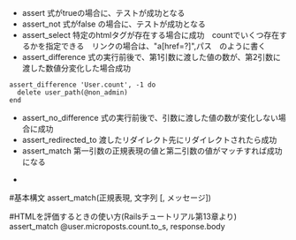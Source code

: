 * assert 式がtrueの場合に、テストが成功となる
* assert_not 式がfalse の場合に、テストが成功となる
* assert_select 特定のhtmlタグが存在する場合に成功　countでいくつ存在するかを指定できる　リンクの場合は、"a[href=?]",パス　のように書く
* assert_difference 式の実行前後で、第1引数に渡した値の数が、第2引数に渡した数値分変化した場合成功
```
assert_difference 'User.count', -1 do
  delete user_path(@non_admin)
end
```
* assert_no_difference 式の実行前後で、引数に渡した値の数が変化しない場合に成功
* assert_redirected_to 渡したリダイレクト先にリダイレクトされたら成功
* assert_match 第一引数の正規表現の値と第二引数の値がマッチすれば成功になる
* ```
#基本構文
assert_match(正規表現, 文字列 [, メッセージ])

#HTMLを評価するときの使い方(Railsチュートリアル第13章より)
assert_match @user.microposts.count.to_s, response.body
```
